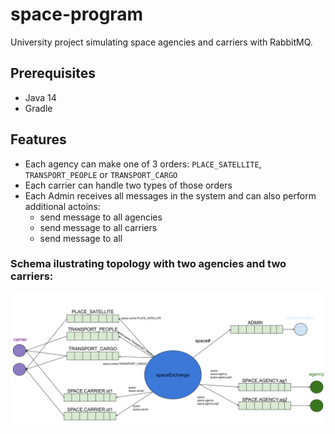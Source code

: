 # space-program
University project simulating space agencies and carriers with RabbitMQ.
## Prerequisites
* Java 14
* Gradle

## Features
* Each agency can make one of 3 orders: `PLACE_SATELLITE`, `TRANSPORT_PEOPLE` or `TRANSPORT_CARGO`
* Each carrier can handle two types of those orders
* Each Admin receives all messages in the system and can also perform additional actoins:
  * send message to all agencies
  * send message to all carriers
  * send message to all
  
### Schema ilustrating topology with two agencies and two carriers:

<img src="schema.svg"/>  
